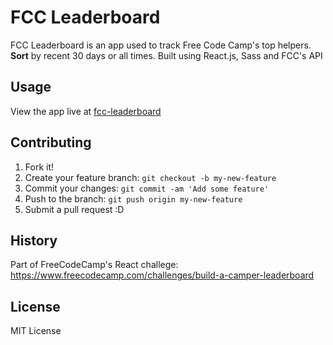 # FCC Leaderboard

FCC Leaderboard is an app used to track Free Code Camp's top helpers. **Sort** by recent 30 days or all times. Built using React.js, Sass and FCC's API

## Usage

View the app live at [fcc-leaderboard](https://billdevcode.github.io/projects/fcc-leaderboard/index.html)

## Contributing

1. Fork it!
2. Create your feature branch: `git checkout -b my-new-feature`
3. Commit your changes: `git commit -am 'Add some feature'`
4. Push to the branch: `git push origin my-new-feature`
5. Submit a pull request :D

## History

Part of FreeCodeCamp's React challege: https://www.freecodecamp.com/challenges/build-a-camper-leaderboard

## License

MIT License

